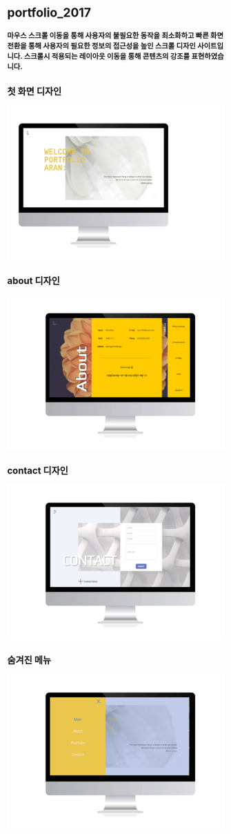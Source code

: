 # portfolio_2017

<h3>
마우스 스크롤 이동을 통해 사용자의 불필요한 동작을 최소화하고 빠른 화면전환을 통해 사용자의 필요한 정보의 접근성을 높인 스크롤 디자인 사이트입니다. 
스크롤시 적용되는 레이아웃 이동을 통해 콘텐츠의 강조를 표현하였습니다. 
</h3>


<h2>첫 화면 디자인 </h2>
<img src="img/portfolio1.jpg" alt="">

<h2>about 디자인</h2>
<img src="img/portfolio3.jpg" alt="">

<h2>contact 디자인</h2>
<img src="img/portfolio5.jpg" alt="">

<h2>숨겨진 메뉴</h2>
<img src="img/portfolio6.jpg" alt="">